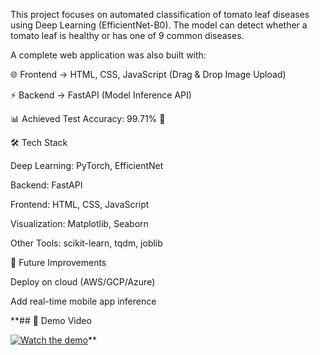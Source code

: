 This project focuses on automated classification of tomato leaf diseases using Deep Learning (EfficientNet-B0).
The model can detect whether a tomato leaf is healthy or has one of 9 common diseases.

A complete web application was also built with:

🌐 Frontend → HTML, CSS, JavaScript (Drag & Drop Image Upload)

⚡ Backend → FastAPI (Model Inference API)

📊 Achieved Test Accuracy: 99.71% 🎯


🛠️ Tech Stack

Deep Learning: PyTorch, EfficientNet

Backend: FastAPI

Frontend: HTML, CSS, JavaScript

Visualization: Matplotlib, Seaborn

Other Tools: scikit-learn, tqdm, joblib

🌱 Future Improvements

Deploy on cloud (AWS/GCP/Azure)

Add real-time mobile app inference

**## 🎥 Demo Video

[![Watch the demo](https://img.shields.io/badge/▶️-Watch%20Demo%20Video-red)](TDC.mp4)**
